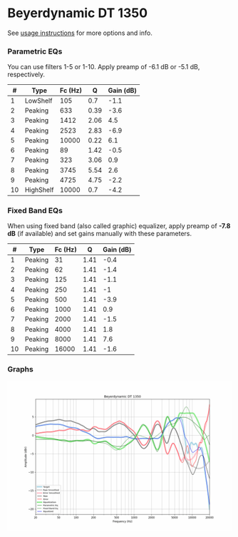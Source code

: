 # Beyerdynamic DT 1350
See [usage instructions](https://github.com/jaakkopasanen/AutoEq#usage) for more options and info.

### Parametric EQs
You can use filters 1-5 or 1-10. Apply preamp of -6.1 dB or -5.1 dB, respectively.

|   # | Type      |   Fc (Hz) |    Q |   Gain (dB) |
|-----|-----------|-----------|------|-------------|
|   1 | LowShelf  |       105 | 0.7  |        -1.1 |
|   2 | Peaking   |       633 | 0.39 |        -3.6 |
|   3 | Peaking   |      1412 | 2.06 |         4.5 |
|   4 | Peaking   |      2523 | 2.83 |        -6.9 |
|   5 | Peaking   |     10000 | 0.22 |         6.1 |
|   6 | Peaking   |        89 | 1.42 |        -0.5 |
|   7 | Peaking   |       323 | 3.06 |         0.9 |
|   8 | Peaking   |      3745 | 5.54 |         2.6 |
|   9 | Peaking   |      4725 | 4.75 |        -2.2 |
|  10 | HighShelf |     10000 | 0.7  |        -4.2 |

### Fixed Band EQs
When using fixed band (also called graphic) equalizer, apply preamp of **-7.8 dB** (if available) and set gains manually with these parameters.

|   # | Type    |   Fc (Hz) |    Q |   Gain (dB) |
|-----|---------|-----------|------|-------------|
|   1 | Peaking |        31 | 1.41 |        -0.4 |
|   2 | Peaking |        62 | 1.41 |        -1.4 |
|   3 | Peaking |       125 | 1.41 |        -1.1 |
|   4 | Peaking |       250 | 1.41 |        -1   |
|   5 | Peaking |       500 | 1.41 |        -3.9 |
|   6 | Peaking |      1000 | 1.41 |         0.9 |
|   7 | Peaking |      2000 | 1.41 |        -1.5 |
|   8 | Peaking |      4000 | 1.41 |         1.8 |
|   9 | Peaking |      8000 | 1.41 |         7.6 |
|  10 | Peaking |     16000 | 1.41 |        -1.6 |

### Graphs
![](./Beyerdynamic%20DT%201350.png)
